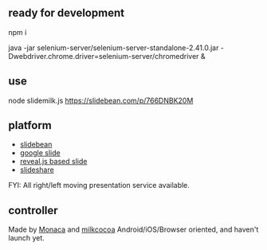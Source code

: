 ## ready for development
npm i

java -jar selenium-server/selenium-server-standalone-2.41.0.jar -Dwebdriver.chrome.driver=selenium-server/chromedriver &

## use

node slidemilk.js https://slidebean.com/p/766DNBK20M

## platform

- [slidebean](http://slidebean.com)
- [google slide](http://www.google.com/intl/ja_jp/slides/about/)
- [reveal.js based slide](http://lab.hakim.se/reveal-js/)
- [slideshare](http://www.slideshare.net/)

FYI: All right/left moving presentation service available.

## controller

Made by [Monaca](https://ja.monaca.io/) and [milkcocoa](https://mlkcca.com/)
Android/iOS/Browser oriented, and haven't launch yet.
